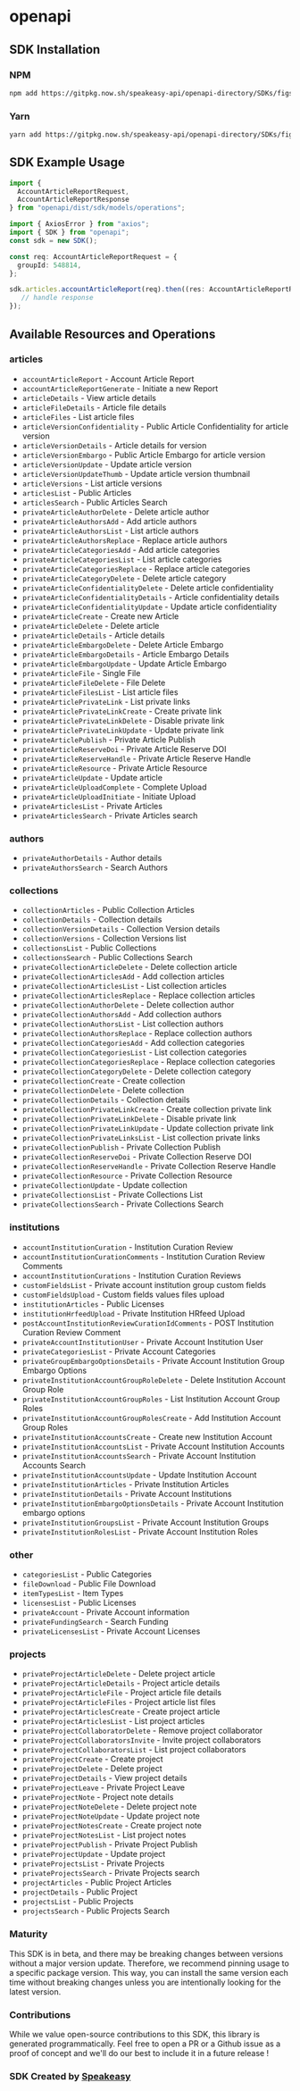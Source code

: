 # openapi

<!-- Start SDK Installation -->
## SDK Installation

### NPM

```bash
npm add https://gitpkg.now.sh/speakeasy-api/openapi-directory/SDKs/figshare.com/2.0.0/typescript
```

### Yarn

```bash
yarn add https://gitpkg.now.sh/speakeasy-api/openapi-directory/SDKs/figshare.com/2.0.0/typescript
```
<!-- End SDK Installation -->

## SDK Example Usage
<!-- Start SDK Example Usage -->
```typescript
import {
  AccountArticleReportRequest,
  AccountArticleReportResponse
} from "openapi/dist/sdk/models/operations";

import { AxiosError } from "axios";
import { SDK } from "openapi";
const sdk = new SDK();

const req: AccountArticleReportRequest = {
  groupId: 548814,
};

sdk.articles.accountArticleReport(req).then((res: AccountArticleReportResponse | AxiosError) => {
   // handle response
});
```
<!-- End SDK Example Usage -->

<!-- Start SDK Available Operations -->
## Available Resources and Operations


### articles

* `accountArticleReport` - Account Article Report
* `accountArticleReportGenerate` - Initiate a new Report
* `articleDetails` - View article details
* `articleFileDetails` - Article file details
* `articleFiles` - List article files
* `articleVersionConfidentiality` - Public Article Confidentiality for article version
* `articleVersionDetails` - Article details for version
* `articleVersionEmbargo` - Public Article Embargo for article version
* `articleVersionUpdate` - Update article version
* `articleVersionUpdateThumb` - Update article version thumbnail
* `articleVersions` - List article versions
* `articlesList` - Public Articles
* `articlesSearch` - Public Articles Search
* `privateArticleAuthorDelete` - Delete article author
* `privateArticleAuthorsAdd` - Add article authors
* `privateArticleAuthorsList` - List article authors
* `privateArticleAuthorsReplace` - Replace article authors
* `privateArticleCategoriesAdd` - Add article categories
* `privateArticleCategoriesList` - List article categories
* `privateArticleCategoriesReplace` - Replace article categories
* `privateArticleCategoryDelete` - Delete article category
* `privateArticleConfidentialityDelete` - Delete article confidentiality
* `privateArticleConfidentialityDetails` - Article confidentiality details
* `privateArticleConfidentialityUpdate` - Update article confidentiality
* `privateArticleCreate` - Create new Article
* `privateArticleDelete` - Delete article
* `privateArticleDetails` - Article details
* `privateArticleEmbargoDelete` - Delete Article Embargo
* `privateArticleEmbargoDetails` - Article Embargo Details
* `privateArticleEmbargoUpdate` - Update Article Embargo
* `privateArticleFile` - Single File
* `privateArticleFileDelete` - File Delete
* `privateArticleFilesList` - List article files
* `privateArticlePrivateLink` - List private links
* `privateArticlePrivateLinkCreate` - Create private link
* `privateArticlePrivateLinkDelete` - Disable private link
* `privateArticlePrivateLinkUpdate` - Update private link
* `privateArticlePublish` - Private Article Publish
* `privateArticleReserveDoi` - Private Article Reserve DOI
* `privateArticleReserveHandle` - Private Article Reserve Handle
* `privateArticleResource` - Private Article Resource
* `privateArticleUpdate` - Update article
* `privateArticleUploadComplete` - Complete Upload
* `privateArticleUploadInitiate` - Initiate Upload
* `privateArticlesList` - Private Articles
* `privateArticlesSearch` - Private Articles search

### authors

* `privateAuthorDetails` - Author details
* `privateAuthorsSearch` - Search Authors

### collections

* `collectionArticles` - Public Collection Articles
* `collectionDetails` - Collection details
* `collectionVersionDetails` - Collection Version details
* `collectionVersions` - Collection Versions list
* `collectionsList` - Public Collections
* `collectionsSearch` - Public Collections Search
* `privateCollectionArticleDelete` - Delete collection article
* `privateCollectionArticlesAdd` - Add collection articles
* `privateCollectionArticlesList` - List collection articles
* `privateCollectionArticlesReplace` - Replace collection articles
* `privateCollectionAuthorDelete` - Delete collection author
* `privateCollectionAuthorsAdd` - Add collection authors
* `privateCollectionAuthorsList` - List collection authors
* `privateCollectionAuthorsReplace` - Replace collection authors
* `privateCollectionCategoriesAdd` - Add collection categories
* `privateCollectionCategoriesList` - List collection categories
* `privateCollectionCategoriesReplace` - Replace collection categories
* `privateCollectionCategoryDelete` - Delete collection category
* `privateCollectionCreate` - Create collection
* `privateCollectionDelete` - Delete collection
* `privateCollectionDetails` - Collection details
* `privateCollectionPrivateLinkCreate` - Create collection private link
* `privateCollectionPrivateLinkDelete` - Disable private link
* `privateCollectionPrivateLinkUpdate` - Update collection private link
* `privateCollectionPrivateLinksList` - List collection private links
* `privateCollectionPublish` - Private Collection Publish
* `privateCollectionReserveDoi` - Private Collection Reserve DOI
* `privateCollectionReserveHandle` - Private Collection Reserve Handle
* `privateCollectionResource` - Private Collection Resource
* `privateCollectionUpdate` - Update collection
* `privateCollectionsList` - Private Collections List
* `privateCollectionsSearch` - Private Collections Search

### institutions

* `accountInstitutionCuration` - Institution Curation Review
* `accountInstitutionCurationComments` - Institution Curation Review Comments
* `accountInstitutionCurations` - Institution Curation Reviews
* `customFieldsList` - Private account institution group custom fields
* `customFieldsUpload` - Custom fields values files upload
* `institutionArticles` - Public Licenses
* `institutionHrfeedUpload` - Private Institution HRfeed Upload
* `postAccountInstitutionReviewCurationIdComments` - POST Institution Curation Review Comment
* `privateAccountInstitutionUser` - Private Account Institution User
* `privateCategoriesList` - Private Account Categories
* `privateGroupEmbargoOptionsDetails` - Private Account Institution Group Embargo Options
* `privateInstitutionAccountGroupRoleDelete` - Delete Institution Account Group Role
* `privateInstitutionAccountGroupRoles` - List Institution Account Group Roles
* `privateInstitutionAccountGroupRolesCreate` - Add Institution Account Group Roles
* `privateInstitutionAccountsCreate` - Create new Institution Account
* `privateInstitutionAccountsList` - Private Account Institution Accounts
* `privateInstitutionAccountsSearch` - Private Account Institution Accounts Search
* `privateInstitutionAccountsUpdate` - Update Institution Account
* `privateInstitutionArticles` - Private Institution Articles
* `privateInstitutionDetails` - Private Account Institutions
* `privateInstitutionEmbargoOptionsDetails` - Private Account Institution embargo options
* `privateInstitutionGroupsList` - Private Account Institution Groups
* `privateInstitutionRolesList` - Private Account Institution Roles

### other

* `categoriesList` - Public Categories
* `fileDownload` - Public File Download
* `itemTypesList` - Item Types
* `licensesList` - Public Licenses
* `privateAccount` - Private Account information
* `privateFundingSearch` - Search Funding
* `privateLicensesList` - Private Account Licenses

### projects

* `privateProjectArticleDelete` - Delete project article
* `privateProjectArticleDetails` - Project article details
* `privateProjectArticleFile` - Project article file details
* `privateProjectArticleFiles` - Project article list files
* `privateProjectArticlesCreate` - Create project article
* `privateProjectArticlesList` - List project articles
* `privateProjectCollaboratorDelete` - Remove project collaborator
* `privateProjectCollaboratorsInvite` - Invite project collaborators
* `privateProjectCollaboratorsList` - List project collaborators
* `privateProjectCreate` - Create project
* `privateProjectDelete` - Delete project
* `privateProjectDetails` - View project details
* `privateProjectLeave` - Private Project Leave
* `privateProjectNote` - Project note details
* `privateProjectNoteDelete` - Delete project note
* `privateProjectNoteUpdate` - Update project note
* `privateProjectNotesCreate` - Create project note
* `privateProjectNotesList` - List project notes
* `privateProjectPublish` - Private Project Publish
* `privateProjectUpdate` - Update project
* `privateProjectsList` - Private Projects
* `privateProjectsSearch` - Private Projects search
* `projectArticles` - Public Project Articles
* `projectDetails` - Public Project
* `projectsList` - Public Projects
* `projectsSearch` - Public Projects Search
<!-- End SDK Available Operations -->

### Maturity

This SDK is in beta, and there may be breaking changes between versions without a major version update. Therefore, we recommend pinning usage
to a specific package version. This way, you can install the same version each time without breaking changes unless you are intentionally
looking for the latest version.

### Contributions

While we value open-source contributions to this SDK, this library is generated programmatically.
Feel free to open a PR or a Github issue as a proof of concept and we'll do our best to include it in a future release !

### SDK Created by [Speakeasy](https://docs.speakeasyapi.dev/docs/using-speakeasy/client-sdks)

